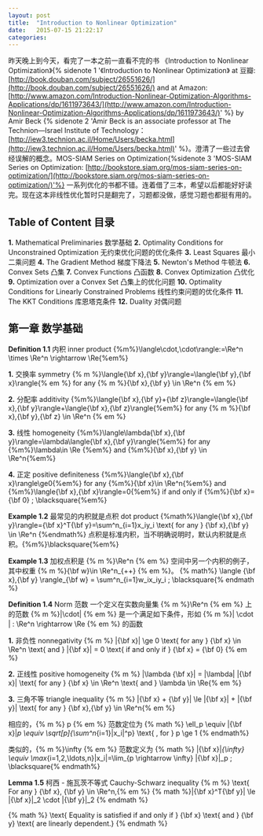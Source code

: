 ```yaml
---
layout: post
title:  "Introduction to Nonlinear Optimization"
date:   2015-07-15 21:22:17
categories:
---
```


昨天晚上到今天，看完了一本之前一直看不完的书 《Introduction to Nonlinear Optimization》{% sidenote 1 '《Introduction to Nonlinear Optimization》 at 豆瓣: [http://book.douban.com/subject/26551626/](http://book.douban.com/subject/26551626/) and at Amazon: [http://www.amazon.com/Introduction-Nonlinear-Optimization-Algorithms-Applications/dp/1611973643/](http://www.amazon.com/Introduction-Nonlinear-Optimization-Algorithms-Applications/dp/1611973643/)' %} by Amir Beck {% sidenote 2 'Amir Beck is an associate professor at The Technion—Israel Institute of Technology： [http://iew3.technion.ac.il/Home/Users/becka.html](http://iew3.technion.ac.il/Home/Users/becka.html)' %}。澄清了一些过去曾经误解的概念。MOS-SIAM Series on Optimization{%sidenote 3 'MOS-SIAM Series on Optimization: [http://bookstore.siam.org/mos-siam-series-on-optimization/](http://bookstore.siam.org/mos-siam-series-on-optimization/)'%} 一系列优化的书都不错。连着借了三本，希望以后都能好好读完。现在这本非线性优化暂时只是翻完了，习题都没做，感觉习题也都挺有用的。

<!--more-->

## Table of Content 目录

**1.** Mathematical Preliminaries 数学基础
**2.** Optimality Conditions for Unconstrained Optimization 无约束优化问题的优化条件
**3.** Least Squares 最小二乘问题
**4.** The Gradient Method 梯度下降法
**5.** Newton's Method 牛顿法
**6.** Convex Sets 凸集
**7.** Convex Functions 凸函数
**8.** Convex Optimization 凸优化
**9.** Optimization over a Convex Set 凸集上的优化问题
**10.** Optimality Conditions for Linearly Constrained Problems 线性约束问题的优化条件
**11.** The KKT Conditions 库恩塔克条件
**12.** Duality 对偶问题

## 第一章 数学基础

**Definition 1.1** 内积 inner product {%m%}\langle\cdot,\cdot\rangle:=\Re^n \times \Re^n \rightarrow \Re{%em%}

**1.** 交换率 symmetry {% m %}\langle{\bf x},{\bf y}\rangle=\langle{\bf y},{\bf x}\rangle{% em %} for any {% m %}{\bf x},{\bf y} \in \Re^n {% em %}

**2.** 分配率 additivity {%m%}\langle{\bf x},{\bf y}+{\bf z}\rangle=\langle{\bf x},{\bf y}\rangle+\langle{\bf x},{\bf z}\rangle{%em%} for any {% m %}{\bf x},{\bf y},{\bf z} \in \Re^n {% em %}

**3.** 线性 homogeneity {%m%}\langle\lambda{\bf x},{\bf y}\rangle=\lambda\langle{\bf x},{\bf y}\rangle{%em%} for any {%m%}\lambda\in \Re {%em%} and {%m%}{\bf x},{\bf y} \in \Re^n{%em%}

**4.** 正定 positive definiteness {%m%}\langle{\bf x},{\bf x}\rangle\ge0{%em%} for any {%m%}{\bf x}\in \Re^n{%em%} and {%m%}\langle{\bf x},{\bf x}\rangle=0{%em%} if and only if {%m%}{\bf x}={\bf 0} \; \blacksquare{%em%}

**Example 1.2** 最常见的内积就是点积 dot product
{%math%}\langle{\bf x},{\bf y}\rangle={\bf x}^T{\bf y}=\sum^n_{i=1}x_iy_i \text{ for any } {\bf x},{\bf y} \in \Re^n {%endmath%}
点积是标准内积，当不明确说明时，默认内积就是点积。{%m%}\blacksquare{%em%}

**Example 1.3** 加权点积是 {% m %}\Re^n {% em %} 空间中另一个内积的例子，其中权重 {% m %}{\bf w}\in \Re^n_{++} {% em %}。
{% math%} \langle {\bf x},{\bf y} \rangle_{\bf w} = \sum^n_{i=1}w_ix_iy_i \; \blacksquare{% endmath %}

**Definition 1.4** Norm 范数 一个定义在实数向量集 {% m %}\Re^n {% em %} 上的范数 {% m %}\|\cdot\| {% em %} 是一个满足如下条件，形如 {% m %}\| \cdot \| : \Re^n \rightarrow \Re {% em %} 的函数

**1.** 非负性 nonnegativity {% m %} \|{\bf x}\| \ge 0 \text{ for any } {\bf x} \in \Re^n \text{ and } \|{\bf x}\| = 0 \text{ if and only if } {\bf x} = {\bf 0} {% em %}

**2.** 正线性 positive homogeneity {% m %} |\lambda {\bf x}\| = |\lambda| \|{\bf x}\| \text{ for any } {\bf x} \in \Re^n \text{ and } \lambda \in \Re{% em %}

**3.** 三角不等 triangle inequality  {% m %} \|{\bf x} + {\bf y}\| \le \|{\bf x}\| + \|{\bf y}\| \text{ for any } {\bf x},{\bf y} \in \Re^n{% em %}

 相应的，{% m %} p {% em %} 范数定位为
{% math %} \ell_p \equiv \|{\bf x}\|_p \equiv \sqrt[p]{\sum^n_{i=1}|x_i|^p} \text{ , for }  p \ge 1 {% endmath%}

 类似的，{% m %}\infty {% em %} 范数定义为
{% math %} \|{\bf x}\|_{\infty} \equiv \max_{i=1,2,\ldots,n}|x_i|=\lim_{p \rightarrow \infty} \|{\bf x}\|_p \; \blacksquare{% endmath%}

**Lemma 1.5** 柯西 - 施瓦茨不等式 Cauchy-Schwarz inequality {% m %} \text{ For any } {\bf x}, {\bf y} \in \Re^n,{% em %}
{% math %}|{\bf x}^T{\bf y}| \le \|{\bf x}\|_2 \cdot \|{\bf y}\|_2 {% endmath %}

{% math %} \text{ Equality is satisfied if and only if } {\bf x} \text{ and } {\bf y} \text{ are linearly dependent.} {% endmath %}